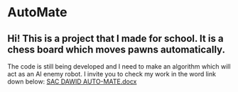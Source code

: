 # AutoMate

## Hi! This is a project that I made for school. It is a chess board which moves pawns automatically. 

The code is still being developed and I need to make an algorithm which will act as an AI enemy robot. 
I invite you to check my work in the word link down below: 
[SAC DAWID AUTO-MATE.docx ](https://inracibe-my.sharepoint.com/:w:/g/personal/dawid_sac_inraci_be/EWjaS0o9X0BBgtHOjLWThwMBnQo6g4izP0RG_9rxCDOR3g?e=TZk09r)
